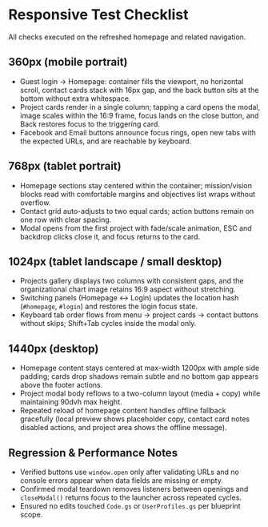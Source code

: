 # Responsive Test Checklist

All checks executed on the refreshed homepage and related navigation.

## 360px (mobile portrait)
- Guest login → Homepage: container fills the viewport, no horizontal scroll, contact cards stack with 16px gap, and the back button sits at the bottom without extra whitespace.
- Project cards render in a single column; tapping a card opens the modal, image scales within the 16:9 frame, focus lands on the close button, and Back restores focus to the triggering card.
- Facebook and Email buttons announce focus rings, open new tabs with the expected URLs, and are reachable by keyboard.

## 768px (tablet portrait)
- Homepage sections stay centered within the container; mission/vision blocks read with comfortable margins and objectives list wraps without overflow.
- Contact grid auto-adjusts to two equal cards; action buttons remain on one row with clear spacing.
- Modal opens from the first project with fade/scale animation, ESC and backdrop clicks close it, and focus returns to the card.

## 1024px (tablet landscape / small desktop)
- Projects gallery displays two columns with consistent gaps, and the organizational chart image retains 16:9 aspect without stretching.
- Switching panels (Homepage ↔ Login) updates the location hash (`#homepage`, `#login`) and restores the login focus state.
- Keyboard tab order flows from menu → project cards → contact buttons without skips; Shift+Tab cycles inside the modal only.

## 1440px (desktop)
- Homepage content stays centered at max-width 1200px with ample side padding; cards drop shadows remain subtle and no bottom gap appears above the footer actions.
- Project modal body reflows to a two-column layout (media + copy) while maintaining 90dvh max height.
- Repeated reload of homepage content handles offline fallback gracefully (local preview shows placeholder copy, contact card notes disabled actions, and project area shows the offline message).

## Regression & Performance Notes
- Verified buttons use `window.open` only after validating URLs and no console errors appear when data fields are missing or empty.
- Confirmed modal teardown removes listeners between openings and `closeModal()` returns focus to the launcher across repeated cycles.
- Ensured no edits touched `Code.gs` or `UserProfiles.gs` per blueprint scope.
